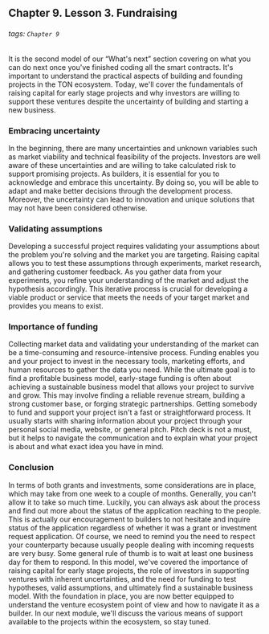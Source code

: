## Chapter 9. Lesson 3. Fundraising
###### tags: `Chapter 9`

It is the second model of our “What's next” section covering on what you can do next once you've finished coding all the smart contracts. It's important to understand the practical aspects of building and founding projects in the TON ecosystem. Today, we'll cover the fundamentals of raising capital for early stage projects and why investors are willing to support these ventures despite the uncertainty of building and starting a new business.

### Embracing uncertainty
In the beginning, there are many uncertainties and unknown variables such as market viability and technical feasibility of the projects. Investors are well aware of these uncertainties and are willing to take calculated risk to support promising projects. As builders, it is essential for you to acknowledge and embrace this uncertainty. By doing so, you will be able to adapt and make better decisions through the development process. Moreover, the uncertainty can lead to innovation and unique solutions that may not have been considered otherwise.

### Validating assumptions 
Developing a successful project requires validating your assumptions about the problem you're solving and the market you are targeting. Raising capital allows you to test these assumptions through experiments, market research, and gathering customer feedback. As you gather data from your experiments, you refine your understanding of the market and adjust the hypothesis accordingly. This iterative process is crucial for developing a viable product or service that meets the needs of your target market and provides you means to exist.

### Importance of funding
Collecting market data and validating your understanding of the market can be a time-consuming and resource-intensive process. Funding enables you and your project to invest in the necessary tools, marketing efforts, and human resources to gather the data you need. While the ultimate goal is to find a profitable business model, early-stage funding is often about achieving a sustainable business model that allows your project to survive and grow. This may involve finding a reliable revenue stream, building a strong customer base, or forging strategic partnerships. Getting somebody to fund and support your project isn't a fast or straightforward process. It usually starts with sharing information about your project through your personal social media, website, or general pitch. Pitch deck is not a must, but it helps to navigate the communication and to explain what your project is about and what exact idea you have in mind.

### Conclusion
In terms of both grants and investments, some considerations are in place, which may take from one week to a couple of months. Generally, you can't allow it to take so much time. Luckily, you can always ask about the process and find out more about the status of the application reaching to the people. This is actually our encouragement to builders to not hesitate and inquire status of the application regardless of whether it was a grant or investment request application. Of course, we need to remind you the need to respect your counterparty because usually people dealing with incoming requests are very busy. Some general rule of thumb is to wait at least one business day for them to respond. In this model, we've covered the importance of raising capital for early stage projects, the role of investors in supporting ventures with inherent uncertainties, and the need for funding to test hypotheses, valid assumptions, and ultimately find a sustainable business model. With the foundation in place, you are now better equipped to understand the venture ecosystem point of view and how to navigate it as a builder. In our next module, we'll discuss the various means of support available to the projects within the ecosystem, so stay tuned.







